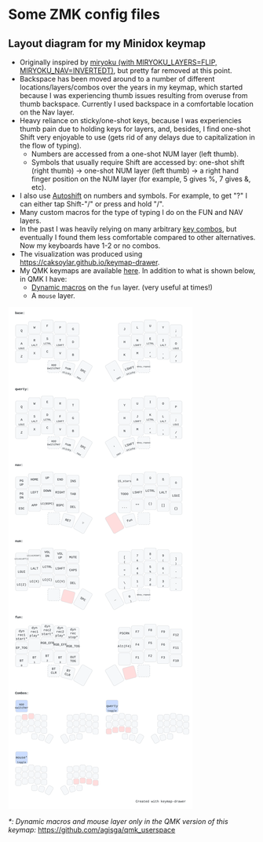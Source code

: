 # Some ZMK config files

## Layout diagram for my Minidox keymap

- Originally inspired by [miryoku (with MIRYOKU_LAYERS=FLIP, MIRYOKU_NAV=INVERTEDT)](https://github.com/manna-harbour/miryoku/blob/master/data/layers/miryoku-kle-reference-flip-invertedt.png), but pretty far removed at this point.
- Backspace has been moved around to a number of different locations/layers/combos over the years in my keymap, which started because I was experiencing thumb issues resulting from overuse from thumb backspace. Currently I used backspace in a comfortable location on the Nav layer.
- Heavy reliance on sticky/one-shot keys, because I was experiencies thumb pain due to holding keys for layers, and, besides, I find one-shot Shift very enjoyable to use (gets rid of any delays due to capitalization in the flow of typing).
    * Numbers are accessed from a one-shot NUM layer (left thumb).
    * Symbols that usually require Shift are accessed by: one-shot shift (right thumb) -> one-shot NUM layer (left thumb) -> a right hand finger position on the NUM layer (for example, 5 gives %, 7 gives &, etc).
- I also use [Autoshift](https://docs.qmk.fm/#/feature_auto_shift) on numbers and symbols. For example, to get "?" I can either tap Shift-"/" or press and hold "/".
- Many custom macros for the type of typing I do on the FUN and NAV layers.
- In the past I was heavily relying on many arbitrary [key combos](https://zmk.dev/docs/features/combos), but eventually I found them less comfortable compared to other alternatives. Now my keyboards have 1-2 or no combos.
- The visualization was produced using <https://caksoylar.github.io/keymap-drawer>.
- My QMK keymaps are available [here](https://github.com/agisga/qmk_userspace). In addition to what is shown below, in QMK I have:
    * [Dynamic macros](https://github.com/qmk/qmk_firmware/blob/master/docs/feature_dynamic_macros.md) on the `fun` layer. (very useful at times!)
    * A `mouse` layer.

![Minidox keymap SVG](./minidox.svg)

_*: Dynamic macros and mouse layer only in the QMK version of this keymap:_ <https://github.com/agisga/qmk_userspace>